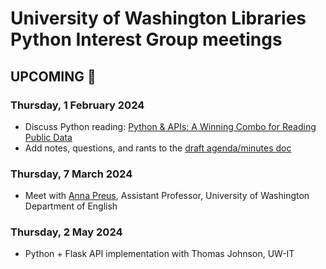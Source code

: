 # University of Washington Libraries Python Interest Group meetings

## UPCOMING 🔭
### Thursday, 1 February 2024
- Discuss Python reading: [Python & APIs: A Winning Combo for Reading Public Data](https://realpython.com/python-api/)
- Add notes, questions, and rants to the [draft agenda/minutes doc](https://hackmd.io/@ries07/HyqzO2Nu6/edit)

### Thursday, 7 March 2024
- Meet with [Anna Preus](https://english.washington.edu/people/anna-preus), Assistant Professor, University of Washington Department of English

### Thursday, 2 May 2024
- Python + Flask API implementation with Thomas Johnson, UW-IT

